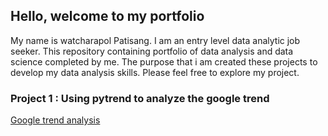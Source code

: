 ## Hello, welcome to my portfolio

My name is watcharapol Patisang. I am an entry level 
data analytic job seeker. This repository containing 
portfolio of data analysis and data science completed 
by me. The purpose that i am created these projects to 
develop my data analysis skills. Please feel free to 
explore my project.

### Project 1 : Using pytrend to analyze the google trend
[Google trend analysis](https://github.com/Tarwp/Own_Project/blob/main/Pytrend/Pytrend.ipynb)
